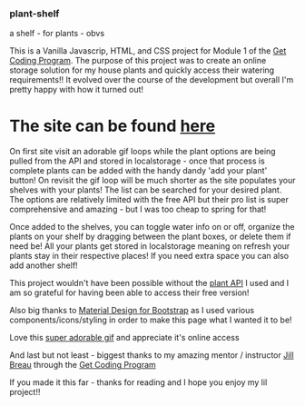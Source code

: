 ### plant-shelf
a shelf - for plants - obvs

This is a Vanilla Javascrip, HTML, and CSS project for Module 1 of the [Get Coding Program](https://www.getcoding.ca/).  The purpose of this project was to create an online storage solution for my house plants and quickly access their watering requirements!! It evolved over the course of the development but overall I'm pretty happy with how it turned out! 

# The site can be found [here](https://jackiebarry.github.io/plant-shelf/)

On first site visit an adorable gif loops while the plant options are being pulled from the API and stored in localstorage - once that process is complete plants can be added with the handy dandy 'add your plant' button! On revisit the gif loop will be much shorter as the site populates your shelves with your plants! The list can be searched for your desired plant. The options are relatively limited with the free API but their pro list is super comprehensive and amazing - but I was too cheap to spring for that! 

Once added to the shelves, you can toggle water info on or off, organize the plants on your shelf by dragging between the plant boxes, or delete them if need be! All your plants get stored in localstorage meaning on refresh your plants stay in their respective places! If you need extra space you can also add another shelf! 

This project wouldn't have been possible without the [plant API](https://perenual.com/docs/api) I used and I am so grateful for having been able to access their free version! 

Also big thanks to [Material Design for Bootstrap](https://mdbootstrap.com/) as I used various components/icons/styling in order to make this page what I wanted it to be!

Love this [super adorable gif](https://medium.com/@essentialdesign/turning-your-office-into-a-green-space-3f76c13b266) and appreciate it's online access 

And last but not least - biggest thanks to my amazing mentor / instructor [Jill Breau](https://github.com/jillBreau) through the [Get Coding Program](https://www.getcoding.ca/) 

If you made it this far - thanks for reading and I hope you enjoy my lil project!!
